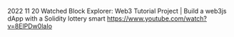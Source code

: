 2022 11 20
Watched Block Explorer: Web3 Tutorial Project | Build a web3js dApp with a Solidity lottery smart https://www.youtube.com/watch?v=8ElPDw0laIo